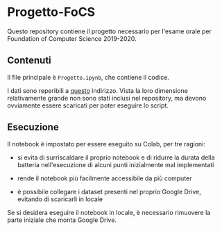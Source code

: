 # Progetto-FoCS
Questo repository contiene il progetto necessario per l'esame orale per Foundation of Computer Science 2019-2020.

## Contenuti
Il file principale è `Progetto.ipynb`, che contiene il codice.

I dati sono reperibili a [questo](https://drive.google.com/file/d/1-tJtnIbo1Rt-F1XfoWGVkmBXiI-ciuRx/view "Kiva Dataset") indirizzo. Vista la loro dimensione relativamente grande non sono stati inclusi nel repository, ma devono ovviamente essere scaricati per poter eseguire lo script.

## Esecuzione
Il notebook è impostato per essere eseguito su Colab, per tre ragioni:

- si evita di surriscaldare il proprio notebook e di ridurre la durata della batteria nell'esecuzione di alcuni punti inizialmente mal implementati

- rende il notebook più facilmente accessibile da più computer

- è possibile collegare i dataset presenti nel proprio Google Drive, evitando di scaricarli in locale

Se si desidera eseguire il notebook in locale, è necessario rimuovere la parte iniziale che monta Google Drive.
